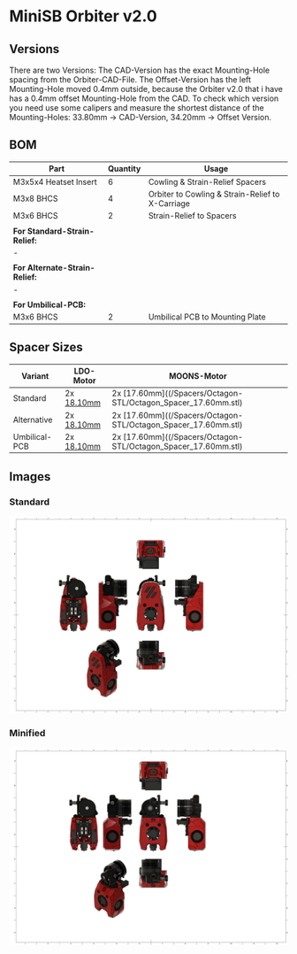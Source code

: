 # MiniSB Orbiter v2.0
## Versions
There are two Versions: The CAD-Version has the exact Mounting-Hole spacing from the Orbiter-CAD-File. The Offset-Version has the left Mounting-Hole moved 0.4mm outside, because the Orbiter v2.0 that i have has a 0.4mm offset Mounting-Hole from the CAD. To check which version you need use some calipers and measure the shortest distance of the Mounting-Holes: 33.80mm -> CAD-Version, 34.20mm -> Offset Version.
## BOM
| Part                         | Quantity | Usage                                                        |
|------------------------------|----------|--------------------------------------------------------------|
| M3x5x4 Heatset Insert        | 6        | Cowling & Strain-Relief Spacers                              |
| M3x8 BHCS                    | 4        | Orbiter to Cowling & Strain-Relief to X-Carriage                                  |
| M3x6 BHCS                    | 2        | Strain-Relief to Spacers                                     |
|                              |          |                                                              |
| **For Standard-Strain-Relief:**  |          |                                                              |
| -                            |          |                                                              |
|                              |          |                                                              |
| **For Alternate-Strain-Relief:** |          |                                                              |
| -                            |          |                                                              |
|                              |          |                                                              |
| **For Umbilical-PCB:**           |          |                                                              |
| M3x6 BHCS                    | 2        | Umbilical PCB to Mounting Plate                              |
## Spacer Sizes
| Variant | LDO-Motor | MOONS-Motor |
|---------|-----|-------|
| Standard | 2x [18.10mm](/Spacers/Octagon-STL/Octagon_Spacer_18.10mm.stl) | 2x [17.60mm]((/Spacers/Octagon-STL/Octagon_Spacer_17.60mm.stl) |
| Alternative | 2x [18.10mm](/Spacers/Octagon-STL/Octagon_Spacer_18.10mm.stl) | 2x [17.60mm]((/Spacers/Octagon-STL/Octagon_Spacer_17.60mm.stl) |
| Umbilical-PCB | 2x [18.10mm](/Spacers/Octagon-STL/Octagon_Spacer_18.10mm.stl) | 2x [17.60mm]((/Spacers/Octagon-STL/Octagon_Spacer_17.60mm.stl) |
## Images
### Standard
![Standard](images/Orbiter-v2.0_1.png)
### Minified
![Minified](images/Orbiter-v2.0-Minified_1.png)
